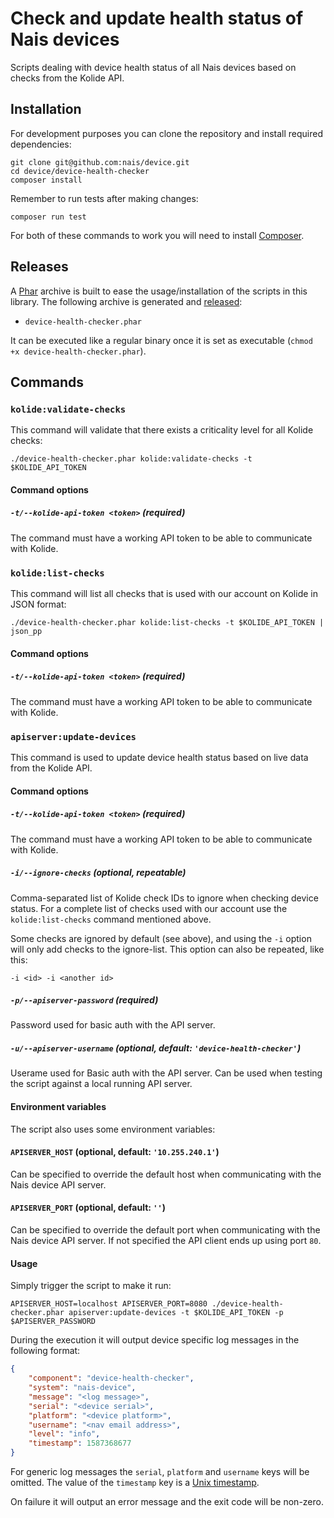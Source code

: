 # Check and update health status of Nais devices

Scripts dealing with device health status of all Nais devices based on checks from the Kolide API.

## Installation

For development purposes you can clone the repository and install required dependencies:

    git clone git@github.com:nais/device.git
    cd device/device-health-checker
    composer install

Remember to run tests after making changes:

    composer run test

For both of these commands to work you will need to install [Composer](https://getcomposer.org/doc/00-intro.md#installation-linux-unix-macos).

## Releases

A [Phar](https://www.php.net/manual/en/intro.phar.php) archive is built to ease the usage/installation of the scripts in this library. The following archive is generated and [released](https://github.com/nais/device/releases):

- `device-health-checker.phar`

It can be executed like a regular binary once it is set as executable (`chmod +x device-health-checker.phar`).

## Commands

### `kolide:validate-checks`

This command will validate that there exists a criticality level for all Kolide checks:

    ./device-health-checker.phar kolide:validate-checks -t $KOLIDE_API_TOKEN

#### Command options

##### `-t/--kolide-api-token <token>` (required)

The command must have a working API token to be able to communicate with Kolide.

### `kolide:list-checks`

This command will list all checks that is used with our account on Kolide in JSON format:

    ./device-health-checker.phar kolide:list-checks -t $KOLIDE_API_TOKEN | json_pp

#### Command options

##### `-t/--kolide-api-token <token>` (required)

The command must have a working API token to be able to communicate with Kolide.

### `apiserver:update-devices`

This command is used to update device health status based on live data from the Kolide API.

#### Command options

##### `-t/--kolide-api-token <token>` (required)

The command must have a working API token to be able to communicate with Kolide.

##### `-i/--ignore-checks` (optional, repeatable)

Comma-separated list of Kolide check IDs to ignore when checking device status. For a complete list of checks used with our account use the `kolide:list-checks` command mentioned above.

Some checks are ignored by default (see above), and using the `-i` option will only add checks to the ignore-list. This option can also be repeated, like this:

    -i <id> -i <another id>

##### `-p/--apiserver-password` (required)

Password used for basic auth with the API server.

##### `-u/--apiserver-username` (optional, default: `'device-health-checker'`)

Userame used for Basic auth with the API server. Can be used when testing the script against a local running API server.

#### Environment variables

The script also uses some environment variables:

#### `APISERVER_HOST` (optional, default: `'10.255.240.1'`)

Can be specified to override the default host when communicating with the Nais device API server.

#### `APISERVER_PORT` (optional, default: `''`)

Can be specified to override the default port when communicating with the Nais device API server. If not specified the API client ends up using port `80`.

#### Usage

Simply trigger the script to make it run:

    APISERVER_HOST=localhost APISERVER_PORT=8080 ./device-health-checker.phar apiserver:update-devices -t $KOLIDE_API_TOKEN -p $APISERVER_PASSWORD

During the execution it will output device specific log messages in the following format:

```json
{
    "component": "device-health-checker",
    "system": "nais-device",
    "message": "<log message>",
    "serial": "<device serial>",
    "platform": "<device platform>",
    "username": "<nav email address>",
    "level": "info",
    "timestamp": 1587368677
}
```

For generic log messages the `serial`, `platform` and `username` keys will be omitted. The value of the `timestamp` key is a [Unix timestamp](https://en.wikipedia.org/wiki/Unix_time).

On failure it will output an error message and the exit code will be non-zero.